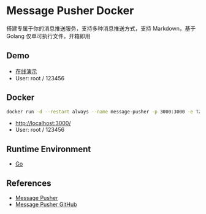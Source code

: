 # Message Pusher Docker

搭建专属于你的消息推送服务，支持多种消息推送方式，支持 Markdown，基于 Golang 仅单可执行文件，开箱即用

## Demo
- [在线演示](https://message-pusher.onrender.com/)
- User: root / 123456

## Docker
```sh
docker run -d --restart always --name message-pusher -p 3000:3000 -e TZ=Asia/Shanghai -v /home/ubuntu/data/message-pusher:/data justsong/message-pusher
```
- [http://localhost:3000/](http://localhost:3000/)
- User: root / 123456

## Runtime Environment
- [Go](https://golang.org/)

## References
- [Message Pusher](https://msgpusher.com/)
- [Message Pusher GitHub](https://github.com/songquanpeng/message-pusher)
